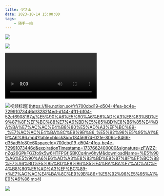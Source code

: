 ```yaml
---
title: 少华山
date: 2023-10-14 15:00:00
tags:
    - 随手一拍
---
```

![](/img/suishouyipai/2023-10-14/1.jpg)

![](/img/suishouyipai/2023-10-14/2.jpg)

![](/img/suishouyipai/2023-10-14/否否正能量（禽兽超人第一季）第三集出游记.mp4)

![视频标题](https://example.com/video-thumbnail.jpg)](https://file.notion.so/f/f/700cbd19-d504-4fea-bc4e-72991073446d/3282f4ed-d144-4ff1-b104-52ef6908167a/%E5%90%A6%E5%90%A6%E6%AD%A3%E8%83%BD%E9%87%8F%EF%BC%88%E7%A6%BD%E5%85%BD%E8%B6%85%E4%BA%BA%E7%AC%AC%E4%B8%80%E5%AD%A3%EF%BC%89-_%E7%AC%AC%E4%BA%8C%E9%9B%86_%E5%92%96%E5%95%A1%E9%A6%86.mp4?table=block&id=18456974-02fe-806c-8466-d35ad5fc80c6&spaceId=700cbd19-d504-4fea-bc4e-72991073446d&expirationTimestamp=1737662400000&signature=zFWZZ-nZg26GPkFGZfo9x5w6HTFPGfjSBKCq4nv6hvM&downloadName=%E5%90%A6%E5%90%A6%E6%AD%A3%E8%83%BD%E9%87%8F%EF%BC%88%E7%A6%BD%E5%85%BD%E8%B6%85%E4%BA%BA%E7%AC%AC%E4%B8%80%E5%AD%A3%EF%BC%89-+%E7%AC%AC%E4%BA%8C%E9%9B%86+%E5%92%96%E5%95%A1%E9%A6%86.mp4)


![]([(https://file.notion.so/f/f/700cbd19-d504-4fea-bc4e-72991073446d/3282f4ed-d144-4ff1-b104-52ef6908167a/%E5%90%A6%E5%90%A6%E6%AD%A3%E8%83%BD%E9%87%8F%EF%BC%88%E7%A6%BD%E5%85%BD%E8%B6%85%E4%BA%BA%E7%AC%AC%E4%B8%80%E5%AD%A3%EF%BC%89-_%E7%AC%AC%E4%BA%8C%E9%9B%86_%E5%92%96%E5%95%A1%E9%A6%86.mp4?table=block&id=18456974-02fe-806c-8466-d35ad5fc80c6&spaceId=700cbd19-d504-4fea-bc4e-72991073446d&expirationTimestamp=1737662400000&signature=zFWZZ-nZg26GPkFGZfo9x5w6HTFPGfjSBKCq4nv6hvM&downloadName=%E5%90%A6%E5%90%A6%E6%AD%A3%E8%83%BD%E9%87%8F%EF%BC%88%E7%A6%BD%E5%85%BD%E8%B6%85%E4%BA%BA%E7%AC%AC%E4%B8%80%E5%AD%A3%EF%BC%89-+%E7%AC%AC%E4%BA%8C%E9%9B%86+%E5%92%96%E5%95%A1%E9%A6%86.mp4))

